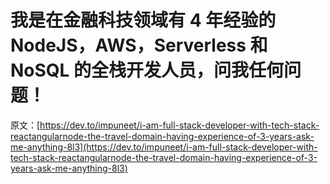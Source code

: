# 我是在金融科技领域有 4 年经验的 NodeJS，AWS，Serverless 和 NoSQL 的全栈开发人员，问我任何问题！

原文：[https://dev.to/impuneet/i-am-full-stack-developer-with-tech-stack-reactangularnode-the-travel-domain-having-experience-of-3-years-ask-me-anything-8l3](https://dev.to/impuneet/i-am-full-stack-developer-with-tech-stack-reactangularnode-the-travel-domain-having-experience-of-3-years-ask-me-anything-8l3)